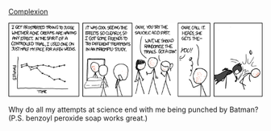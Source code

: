 [Complexion](https://xkcd.com/700)

![Complexion](./random_comic.png)

Why do all my attempts at science end with me being punched by Batman?  (P.S. benzoyl peroxide soap works great.)

